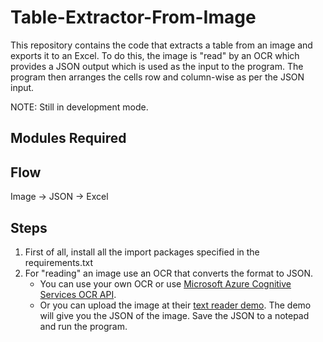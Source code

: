 Table-Extractor-From-Image
==================================
This repository contains the code that extracts a table from an image and exports it to an Excel. To do this, the image is "read" by an OCR which provides a JSON output which is used as the input to the program. The program then arranges the cells row and column-wise as per the JSON input.

NOTE: Still in development mode.

Modules Required
------------
<!-- To Be Updated Soon -->

Flow
------------
Image -> JSON -> Excel

Steps
------------
1. First of all, install all the import packages specified in the requirements.txt
2. For "reading" an image use an OCR that converts the format to JSON. 
    -    You can use your own OCR or use [Microsoft Azure Cognitive Services OCR API].
    -    Or you can upload the image at their [text reader demo]. The demo will give you the JSON of the image. Save the JSON to a notepad and run the program.
    
    
    
    
[Microsoft Azure Cognitive Services OCR API]: https://azure.microsoft.com/en-in/services/cognitive-services/computer-vision/
[text reader demo]: https://azure.microsoft.com/en-in/services/cognitive-services/computer-vision/#text
